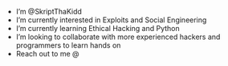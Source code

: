 - I’m @SkriptThaKidd
- I’m currently interested in Exploits and Social Engineering 
- I’m currently learning Ethical Hacking and Python
- I’m looking to collaborate with more experienced hackers and programmers to learn hands on
- Reach out to me @ 

<!---
SkriptThaKidd/SkriptThaKidd is a ✨ special ✨ repository because its `README.md` (this file) appears on your GitHub profile.
You can click the Preview link to take a look at your changes.
--->
